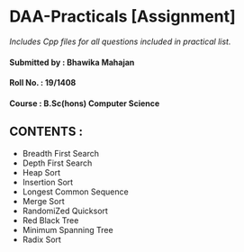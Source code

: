 # DAA-Practicals [Assignment]
*Includes Cpp files for all questions included in practical list.*

#### Submitted by : Bhawika Mahajan
#### Roll No.     : 19/1408
#### Course       : B.Sc(hons) Computer Science

## CONTENTS :

* Breadth First Search
* Depth First Search
* Heap Sort
* Insertion Sort
* Longest Common Sequence
* Merge Sort
* RandomiZed Quicksort
* Red Black Tree
* Minimum Spanning Tree
* Radix Sort
